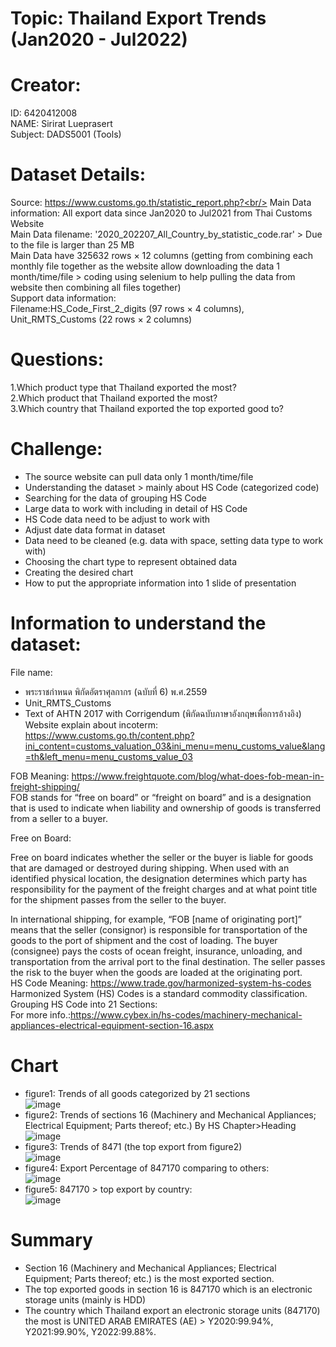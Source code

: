 # Topic: Thailand Export Trends (Jan2020 - Jul2022)
# Creator:
ID: 6420412008<br/>
NAME: Sirirat Lueprasert<br/>
Subject: DADS5001 (Tools)
# Dataset Details:
Source: https://www.customs.go.th/statistic_report.php?<br/>
Main Data information: All export data since Jan2020 to Jul2021 from Thai Customs Website<br/>
Main Data filename: '2020_202207_All_Country_by_statistic_code.rar' > Due to the file is larger than 25 MB<br/>
Main Data have 325632 rows × 12 columns (getting from combining each monthly file together as the website allow downloading the data 1 month/time/file > coding using selenium to help pulling the data from website then combining all files together)<br/> 
Support data information:<br/>
Filename:HS_Code_First_2_digits (97 rows × 4 columns), Unit_RMTS_Customs (22 rows × 2 columns)<br/> 
# Questions: <br/> 
1.Which product type that Thailand exported the most?<br/> 
2.Which product that Thailand exported the most?<br/> 
3.Which country that Thailand exported the top exported good to?
# Challenge:
- The source website can pull data only 1 month/time/file
- Understanding the dataset > mainly about HS Code (categorized code)
- Searching for the data of grouping HS Code
- Large data to work with including in detail of HS Code
- HS Code data need to be adjust to work with
- Adjust date data format in dataset
- Data need to be cleaned (e.g. data with space, setting data type to work with)
- Choosing the chart type to represent obtained data
- Creating the desired chart
- How to put the appropriate information into 1 slide of presentation
# Information to understand the dataset:
File name:
- พระราชกําหนด พิกัดอัตราศุลกากร (ฉบับที่ 6) พ.ศ.2559
- Unit_RMTS_Customs
- Text of AHTN 2017 with Corrigendum (พิกัดฉบับภาษาอังกฤษเพื่อการอ้างอิง)
Website explain about incoterm: https://www.customs.go.th/content.php?ini_content=customs_valuation_03&ini_menu=menu_customs_value&lang=th&left_menu=menu_customs_value_03<br/>

FOB Meaning: https://www.freightquote.com/blog/what-does-fob-mean-in-freight-shipping/<br/>
FOB stands for “free on board” or “freight on board” and is a designation that is used to indicate when liability and ownership of goods is transferred from a seller to a buyer.

Free on Board:

Free on board indicates whether the seller or the buyer is liable for goods that are damaged or destroyed during shipping. When used with an identified physical location, the designation determines which party has responsibility for the payment of the freight charges and at what point title for the shipment passes from the seller to the buyer.

In international shipping, for example, “FOB [name of originating port]” means that the seller (consignor) is responsible for transportation of the goods to the port of shipment and the cost of loading. The buyer (consignee) pays the costs of ocean freight, insurance, unloading, and transportation from the arrival port to the final destination. The seller passes the risk to the buyer when the goods are loaded at the originating port.<br/>
HS Code Meaning: https://www.trade.gov/harmonized-system-hs-codes<br/>
Harmonized System (HS) Codes is a standard commodity classification.<br/>
Grouping HS Code into 21 Sections:<br/>
For more info.:https://www.cybex.in/hs-codes/machinery-mechanical-appliances-electrical-equipment-section-16.aspx
# Chart
- figure1: Trends of all goods categorized by 21 sections<br/>
![image](https://user-images.githubusercontent.com/111365836/195888256-a9fd2b01-3aca-4153-a6c2-f0a4ead6537c.png)<br/>
- figure2: Trends of sections 16 (Machinery and Mechanical Appliances; Electrical Equipment; Parts thereof; etc.) By HS Chapter>Heading<br/>
![image](https://user-images.githubusercontent.com/111365836/195888456-c0f7687a-d17c-4628-bb3a-ec887c28b973.png)<br/>
- figure3: Trends of 8471 (the top export from figure2)<br/>
![image](https://user-images.githubusercontent.com/111365836/195888916-495e6779-c84b-40ec-84f0-016784f04fec.png)<br/>
- figure4: Export Percentage of 847170 comparing to others:<br/>
![image](https://user-images.githubusercontent.com/111365836/195889241-8175a852-db5b-4cc9-924c-46450bb85e8d.png)<br/>
- figure5: 847170 > top export by country:<br/>
![image](https://user-images.githubusercontent.com/111365836/195889583-716f1275-0d3f-4a51-8712-f3eaea68b881.png)<br/>
# Summary
- Section 16 (Machinery and Mechanical Appliances; Electrical Equipment; Parts thereof; etc.) is the most exported section.
- The top exported goods in section 16 is 847170 which is an electronic storage units (mainly is HDD)
- The country which Thailand export an electronic storage units (847170) the most is UNITED ARAB EMIRATES (AE) > Y2020:99.94%, Y2021:99.90%, Y2022:99.88%.
